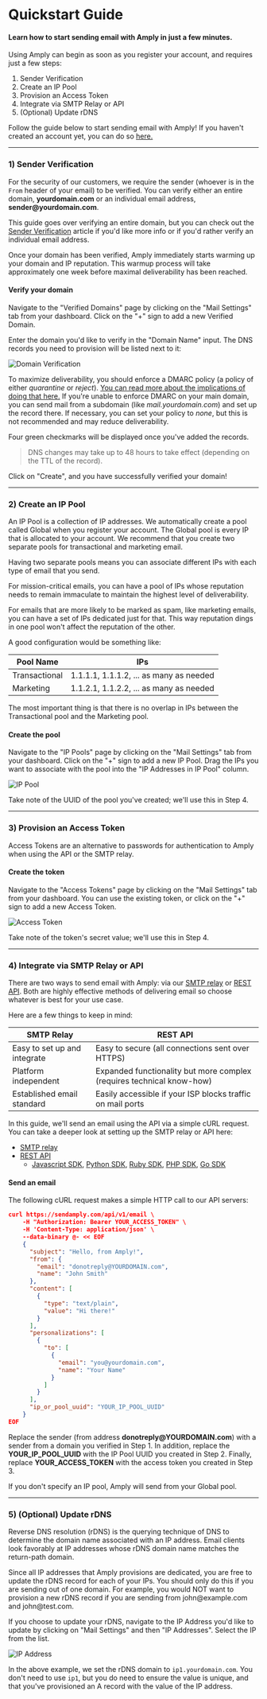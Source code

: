 # Quickstart Guide

#### Learn how to start sending email with Amply in just a few minutes. 

Using Amply can begin as soon as you register your account, and requires just a few steps:

1) Sender Verification
2) Create an IP Pool
3) Provision an Access Token
4) Integrate via SMTP Relay or API
5) (Optional) Update rDNS

Follow the guide below to start sending email with Amply! If you haven't created an account yet, you can do so [here.](https://sendamply.com/plans)

****

### 1) Sender Verification

For the security of our customers, we require the sender (whoever is in the `From` header of your email) to be verified. You can verify either an entire domain, **yourdomain.com** or an individual email address, **sender&#64;yourdomain.com**.

This guide goes over verifying an entire domain, but you can check out the [Sender Verification](./Deliverability/A-Sender-Verification.md) article if you'd like more info or if you'd rather verify an individual email address.

Once your domain has been verified, Amply immediately starts warming up your domain and IP reputation. This warmup process will take approximately one week before maximal deliverability has been reached.

#### Verify your domain

Navigate to the "Verified Domains" page by clicking on the "Mail Settings" tab from your dashboard. Click on the "+" sign to add a new Verified Domain.

Enter the domain you'd like to verify in the "Domain Name" input. The DNS records you need to provision will be listed next to it:<br/>

![Domain Verification](../assets/images/verification.png)<br/>

To maximize deliverability, you should enforce a DMARC policy (a policy of either *quarantine* or *reject*).  [You can read more about the implications of doing that here.](Deliverability/D-DMARC.md) If you're unable to enforce DMARC on your main domain, you can send mail from a subdomain (like *mail.yourdomain.com*) and set up the record there.  If necessary, you can set your policy to *none*, but this is not recommended and may reduce deliverability.

Four green checkmarks will be displayed once you've added the records.

<!-- theme: info -->
> DNS changes may take up to 48 hours to take effect (depending on the TTL of the record).

Click on "Create", and you have successfully verified your domain!

****

### 2) Create an IP Pool

An IP Pool is a collection of IP addresses. We automatically create a pool called Global when you register your account. The Global pool is every IP that is allocated to your account. We recommend that you create two separate pools for transactional and marketing email.

Having two separate pools means you can associate different IPs with each type of email that you send.

For mission-critical emails, you can have a pool of IPs whose reputation needs to remain immaculate to maintain the highest level of deliverability.

For emails that are more likely to be marked as spam, like marketing emails, you can have a set of IPs dedicated just for that. This way reputation dings in one pool won't affect the reputation of the other.

A good configuration would be something like:

Pool Name | IPs
---------|----------
 Transactional | 1.1.1.1, 1.1.1.2, ... as many as needed
 Marketing | 1.1.2.1, 1.1.2.2, ... as many as needed

 The most important thing is that there is no overlap in IPs between the Transactional pool and the Marketing pool.

#### Create the pool

Navigate to the "IP Pools" page by clicking on the "Mail Settings" tab from your dashboard. Click on the "+" sign to add a new IP Pool. Drag the IPs you want to associate with the pool into the "IP Addresses in IP Pool" column.

![IP Pool](../assets/images/ip_pool.png)

Take note of the UUID of the pool you've created; we'll use this in Step 4.

****

### 3) Provision an Access Token

Access Tokens are an alternative to passwords for authentication to Amply when using the API or the SMTP relay.

#### Create the token

Navigate to the "Access Tokens" page by clicking on the "Mail Settings" tab from your dashboard. You can use the existing token, or click on the "+" sign to add a new Access Token.

![Access Token](../assets/images/access_token.png)

Take note of the token's secret value; we'll use this in Step 4.

****

### 4) Integrate via SMTP Relay or API

There are two ways to send email with Amply: via our [SMTP relay](Integrations/SMTP-Relay.md) or [REST API](https://docs.sendamply.com/docs/api/docs/Introduction.md). Both are highly effective methods of delivering email so choose whatever is best for your use case.

Here are a few things to keep in mind:

SMTP Relay | REST API
---------|----------
 Easy to set up and integrate | Easy to secure (all connections sent over HTTPS)
 Platform independent | Expanded functionality but more complex (requires technical know-how)
 Established email standard | Easily accessible if your ISP blocks traffic on mail ports

In this guide, we'll send an email using the API via a simple cURL request. You can take a deeper look at setting up the SMTP relay or API here:

- [SMTP relay](Integrations/SMTP-Relay.md)
- [REST API](https://docs.sendamply.com/docs/api/Mail-Send.v1.yaml)
  - [Javascript SDK](https://github.com/sendamply/amply-js), [Python SDK](https://github.com/sendamply/amply-python), [Ruby SDK](https://github.com/sendamply/amply-ruby), [PHP SDK](https://github.com/sendamply/amply-php), [Go SDK](https://github.com/sendamply/amply-go)

#### Send an email

The following cURL request makes a simple HTTP call to our API servers:

```json
curl https://sendamply.com/api/v1/email \
    -H "Authorization: Bearer YOUR_ACCESS_TOKEN" \
    -H 'Content-Type: application/json' \
    --data-binary @- << EOF
    {
      "subject": "Hello, from Amply!",
      "from": {
        "email": "donotreply@YOURDOMAIN.com",
        "name": "John Smith"
      },
      "content": [
        {
          "type": "text/plain",
          "value": "Hi there!"
        }
      ],
      "personalizations": [
        {
          "to": [
            {
              "email": "you@yourdomain.com",
              "name": "Your Name"
            }
          ]
        }
      ],
      "ip_or_pool_uuid": "YOUR_IP_POOL_UUID"
    }
EOF
```

Replace the sender (from address **donotreply&#64;YOURDOMAIN.com**) with a sender from a domain you verified in Step 1. In addition, replace the **YOUR_IP_POOL_UUID** with the IP Pool UUID you created in Step 2. Finally, replace **YOUR_ACCESS_TOKEN** with the access token you created in Step 3.

If you don't specify an IP pool, Amply will send from your Global pool.

****

### 5) (Optional) Update rDNS

Reverse DNS resolution (rDNS) is the querying technique of DNS to determine the domain name associated with an IP address. Email clients look favorably at IP addresses whose rDNS domain name matches the return-path domain.

Since all IP addresses that Amply provisions are dedicated, you are free to update the rDNS record for each of your IPs. You should only do this if you are sending out of one domain. For example, you would NOT want to provision a new rDNS record if you are sending from john&#64;example.com and john&#64;test.com.

If you choose to update your rDNS, navigate to the IP Address you'd like to update by clicking on "Mail Settings" and then "IP Addresses". Select the IP from the list.

![IP Address](../assets/images/ip_address.png)

In the above example, we set the rDNS domain to `ip1.yourdomain.com`. You don't need to use `ip1`, but you do need to ensure the value is unique, and that you've provisioned an A record with the value of the IP address.